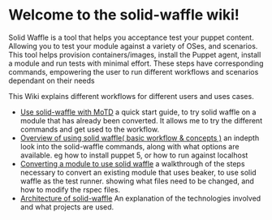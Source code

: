 # Welcome to the solid-waffle wiki!

Solid Waffle is a tool that helps you acceptance test your puppet content. Allowing you to test your module against a variety of OSes, and scenarios. This tool helps provision containers/images, install the Puppet agent, install a module and run tests with minimal effort. These steps have corresponding commands, empowering the user to run different workflows and scenarios dependant on their needs

This Wiki explains different workflows for different users and uses cases. 

* [Use solid-waffle with MoTD](https://github.com/puppetlabs/solid-waffle/wiki/Use-solid-waffle-with-MoTD) a quick start guide, to try solid waffle on a module that has already been converted. It allows me to try the different commands and get used to the workflow.
* [Overview of using solid waffle( basic workflow  & concepts )](https://github.com/puppetlabs/solid-waffle/wiki/Overview-of-solid-waffle) an indepth look into the solid-waffle commands, along with what options are available. eg how to install puppet 5, or how to run against localhost
* [Converting a module to use solid waffle](https://github.com/puppetlabs/solid-waffle/wiki/Converting-a-module-to-use-solid-waffle) a walkthrough of the steps necessary to convert an existing module that uses beaker, to use solid waffle as the test runner. showing what files need to be changed, and how to modify the rspec files.
* [Architecture of solid-waffle](https://github.com/puppetlabs/solid-waffle/wiki/Architecture-of-solid-waffle) An explanation of the technologies involved and what projects are used.